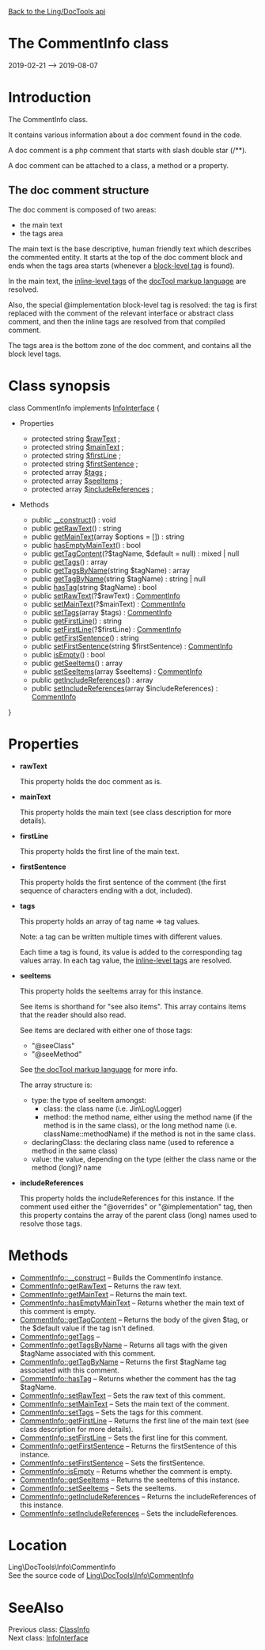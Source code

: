 [Back to the Ling/DocTools api](https://github.com/lingtalfi/DocTools/blob/master/doc/api/Ling/DocTools.md)



The CommentInfo class
================
2019-02-21 --> 2019-08-07






Introduction
============

The CommentInfo class.

It contains various information about a doc comment found in the code.

A doc comment is a php comment that starts with slash double star (/**).

A doc comment can be attached to a class, a method or a property.


The doc comment structure
--------------------

The doc comment is composed of two areas:

- the main text
- the tags area


The main text is the base descriptive, human friendly text which describes the commented entity.
It starts at the top of the doc comment block and ends when the tags area
starts (whenever a [block-level tag](https://github.com/lingtalfi/DocTools/blob/master/doc/pages/doctool-markup-language.md#block-level-tags) is found).

In the main text, the [inline-level tags](https://github.com/lingtalfi/DocTools/blob/master/doc/pages/doctool-markup-language.md#inline-functions) of the [docTool markup language](https://github.com/lingtalfi/DocTools/blob/master/doc/pages/doctool-markup-language.md) are resolved.

Also, the special @implementation block-level tag is resolved: the tag is first replaced with the
comment of the relevant interface or abstract class comment, and then the inline tags are resolved
from that compiled comment.


The tags area is the bottom zone of the doc comment, and contains all the block level tags.



Class synopsis
==============


class <span class="pl-k">CommentInfo</span> implements [InfoInterface](https://github.com/lingtalfi/DocTools/blob/master/doc/api/Ling/DocTools/Info/InfoInterface.md) {

- Properties
    - protected string [$rawText](#property-rawText) ;
    - protected string [$mainText](#property-mainText) ;
    - protected string [$firstLine](#property-firstLine) ;
    - protected string [$firstSentence](#property-firstSentence) ;
    - protected array [$tags](#property-tags) ;
    - protected array [$seeItems](#property-seeItems) ;
    - protected array [$includeReferences](#property-includeReferences) ;

- Methods
    - public [__construct](https://github.com/lingtalfi/DocTools/blob/master/doc/api/Ling/DocTools/Info/CommentInfo/__construct.md)() : void
    - public [getRawText](https://github.com/lingtalfi/DocTools/blob/master/doc/api/Ling/DocTools/Info/CommentInfo/getRawText.md)() : string
    - public [getMainText](https://github.com/lingtalfi/DocTools/blob/master/doc/api/Ling/DocTools/Info/CommentInfo/getMainText.md)(array $options = []) : string
    - public [hasEmptyMainText](https://github.com/lingtalfi/DocTools/blob/master/doc/api/Ling/DocTools/Info/CommentInfo/hasEmptyMainText.md)() : bool
    - public [getTagContent](https://github.com/lingtalfi/DocTools/blob/master/doc/api/Ling/DocTools/Info/CommentInfo/getTagContent.md)(?$tagName, $default = null) : mixed | null
    - public [getTags](https://github.com/lingtalfi/DocTools/blob/master/doc/api/Ling/DocTools/Info/CommentInfo/getTags.md)() : array
    - public [getTagsByName](https://github.com/lingtalfi/DocTools/blob/master/doc/api/Ling/DocTools/Info/CommentInfo/getTagsByName.md)(string $tagName) : array
    - public [getTagByName](https://github.com/lingtalfi/DocTools/blob/master/doc/api/Ling/DocTools/Info/CommentInfo/getTagByName.md)(string $tagName) : string | null
    - public [hasTag](https://github.com/lingtalfi/DocTools/blob/master/doc/api/Ling/DocTools/Info/CommentInfo/hasTag.md)(string $tagName) : bool
    - public [setRawText](https://github.com/lingtalfi/DocTools/blob/master/doc/api/Ling/DocTools/Info/CommentInfo/setRawText.md)(?$rawText) : [CommentInfo](https://github.com/lingtalfi/DocTools/blob/master/doc/api/Ling/DocTools/Info/CommentInfo.md)
    - public [setMainText](https://github.com/lingtalfi/DocTools/blob/master/doc/api/Ling/DocTools/Info/CommentInfo/setMainText.md)(?$mainText) : [CommentInfo](https://github.com/lingtalfi/DocTools/blob/master/doc/api/Ling/DocTools/Info/CommentInfo.md)
    - public [setTags](https://github.com/lingtalfi/DocTools/blob/master/doc/api/Ling/DocTools/Info/CommentInfo/setTags.md)(array $tags) : [CommentInfo](https://github.com/lingtalfi/DocTools/blob/master/doc/api/Ling/DocTools/Info/CommentInfo.md)
    - public [getFirstLine](https://github.com/lingtalfi/DocTools/blob/master/doc/api/Ling/DocTools/Info/CommentInfo/getFirstLine.md)() : string
    - public [setFirstLine](https://github.com/lingtalfi/DocTools/blob/master/doc/api/Ling/DocTools/Info/CommentInfo/setFirstLine.md)(?$firstLine) : [CommentInfo](https://github.com/lingtalfi/DocTools/blob/master/doc/api/Ling/DocTools/Info/CommentInfo.md)
    - public [getFirstSentence](https://github.com/lingtalfi/DocTools/blob/master/doc/api/Ling/DocTools/Info/CommentInfo/getFirstSentence.md)() : string
    - public [setFirstSentence](https://github.com/lingtalfi/DocTools/blob/master/doc/api/Ling/DocTools/Info/CommentInfo/setFirstSentence.md)(string $firstSentence) : [CommentInfo](https://github.com/lingtalfi/DocTools/blob/master/doc/api/Ling/DocTools/Info/CommentInfo.md)
    - public [isEmpty](https://github.com/lingtalfi/DocTools/blob/master/doc/api/Ling/DocTools/Info/CommentInfo/isEmpty.md)() : bool
    - public [getSeeItems](https://github.com/lingtalfi/DocTools/blob/master/doc/api/Ling/DocTools/Info/CommentInfo/getSeeItems.md)() : array
    - public [setSeeItems](https://github.com/lingtalfi/DocTools/blob/master/doc/api/Ling/DocTools/Info/CommentInfo/setSeeItems.md)(array $seeItems) : [CommentInfo](https://github.com/lingtalfi/DocTools/blob/master/doc/api/Ling/DocTools/Info/CommentInfo.md)
    - public [getIncludeReferences](https://github.com/lingtalfi/DocTools/blob/master/doc/api/Ling/DocTools/Info/CommentInfo/getIncludeReferences.md)() : array
    - public [setIncludeReferences](https://github.com/lingtalfi/DocTools/blob/master/doc/api/Ling/DocTools/Info/CommentInfo/setIncludeReferences.md)(array $includeReferences) : [CommentInfo](https://github.com/lingtalfi/DocTools/blob/master/doc/api/Ling/DocTools/Info/CommentInfo.md)

}




Properties
=============

- <span id="property-rawText"><b>rawText</b></span>

    This property holds the doc comment as is.
    
    

- <span id="property-mainText"><b>mainText</b></span>

    This property holds the main text (see class description for more details).
    
    

- <span id="property-firstLine"><b>firstLine</b></span>

    This property holds the first line of the main text.
    
    

- <span id="property-firstSentence"><b>firstSentence</b></span>

    This property holds the first sentence of the comment (the first sequence of characters ending with a dot, included).
    
    

- <span id="property-tags"><b>tags</b></span>

    This property holds an array of tag name => tag values.
    
    Note: a tag can be written multiple times with different values.
    
    Each time a tag is found, its value is added to the corresponding tag values array.
    In each tag value, the [inline-level tags](https://github.com/lingtalfi/DocTools/blob/master/doc/pages/doctool-markup-language.md#inline-functions) are resolved.
    
    

- <span id="property-seeItems"><b>seeItems</b></span>

    This property holds the seeItems array for this instance.
    
    See items is shorthand for "see also items".
    This array contains items that the reader should also read.
    
    See items are declared with either one of those tags:
    - "@seeClass"
    - "@seeMethod"
    
    See [the docTool markup language](https://github.com/lingtalfi/DocTools/blob/master/doc/pages/doctool-markup-language.md) for more info.
    
    
    The array structure is:
    
    - type: the type of seeItem amongst:
         - class: the class name (i.e. Jin\Log\Logger)
         - method: the method name, either using the method name (if the method is in the same class), or the
                 long method name (i.e. className::methodName) if the method is not in the same class.
    - declaringClass: the declaring class name (used to reference a method in the same class)
    - value: the value, depending on the type (either the class name or the method (long)? name
    
    

- <span id="property-includeReferences"><b>includeReferences</b></span>

    This property holds the includeReferences for this instance.
    If the comment used either the "@overrides" or "@implementation" tag,
    then this property contains the array of the parent class (long) names used to resolve those tags.
    
    



Methods
==============

- [CommentInfo::__construct](https://github.com/lingtalfi/DocTools/blob/master/doc/api/Ling/DocTools/Info/CommentInfo/__construct.md) &ndash; Builds the CommentInfo instance.
- [CommentInfo::getRawText](https://github.com/lingtalfi/DocTools/blob/master/doc/api/Ling/DocTools/Info/CommentInfo/getRawText.md) &ndash; Returns the raw text.
- [CommentInfo::getMainText](https://github.com/lingtalfi/DocTools/blob/master/doc/api/Ling/DocTools/Info/CommentInfo/getMainText.md) &ndash; Returns the main text.
- [CommentInfo::hasEmptyMainText](https://github.com/lingtalfi/DocTools/blob/master/doc/api/Ling/DocTools/Info/CommentInfo/hasEmptyMainText.md) &ndash; Returns whether the main text of this comment is empty.
- [CommentInfo::getTagContent](https://github.com/lingtalfi/DocTools/blob/master/doc/api/Ling/DocTools/Info/CommentInfo/getTagContent.md) &ndash; Returns the body of the given $tag, or the $default value if the tag isn't defined.
- [CommentInfo::getTags](https://github.com/lingtalfi/DocTools/blob/master/doc/api/Ling/DocTools/Info/CommentInfo/getTags.md) &ndash; 
- [CommentInfo::getTagsByName](https://github.com/lingtalfi/DocTools/blob/master/doc/api/Ling/DocTools/Info/CommentInfo/getTagsByName.md) &ndash; Returns all tags with the given $tagName associated with this comment.
- [CommentInfo::getTagByName](https://github.com/lingtalfi/DocTools/blob/master/doc/api/Ling/DocTools/Info/CommentInfo/getTagByName.md) &ndash; Returns the first $tagName tag associated with this comment.
- [CommentInfo::hasTag](https://github.com/lingtalfi/DocTools/blob/master/doc/api/Ling/DocTools/Info/CommentInfo/hasTag.md) &ndash; Returns whether the comment has the tag $tagName.
- [CommentInfo::setRawText](https://github.com/lingtalfi/DocTools/blob/master/doc/api/Ling/DocTools/Info/CommentInfo/setRawText.md) &ndash; Sets the raw text of this comment.
- [CommentInfo::setMainText](https://github.com/lingtalfi/DocTools/blob/master/doc/api/Ling/DocTools/Info/CommentInfo/setMainText.md) &ndash; Sets the main text of the comment.
- [CommentInfo::setTags](https://github.com/lingtalfi/DocTools/blob/master/doc/api/Ling/DocTools/Info/CommentInfo/setTags.md) &ndash; Sets the tags for this comment.
- [CommentInfo::getFirstLine](https://github.com/lingtalfi/DocTools/blob/master/doc/api/Ling/DocTools/Info/CommentInfo/getFirstLine.md) &ndash; Returns the first line of the main text (see class description for more details).
- [CommentInfo::setFirstLine](https://github.com/lingtalfi/DocTools/blob/master/doc/api/Ling/DocTools/Info/CommentInfo/setFirstLine.md) &ndash; Sets the first line for this comment.
- [CommentInfo::getFirstSentence](https://github.com/lingtalfi/DocTools/blob/master/doc/api/Ling/DocTools/Info/CommentInfo/getFirstSentence.md) &ndash; Returns the firstSentence of this instance.
- [CommentInfo::setFirstSentence](https://github.com/lingtalfi/DocTools/blob/master/doc/api/Ling/DocTools/Info/CommentInfo/setFirstSentence.md) &ndash; Sets the firstSentence.
- [CommentInfo::isEmpty](https://github.com/lingtalfi/DocTools/blob/master/doc/api/Ling/DocTools/Info/CommentInfo/isEmpty.md) &ndash; Returns whether the comment is empty.
- [CommentInfo::getSeeItems](https://github.com/lingtalfi/DocTools/blob/master/doc/api/Ling/DocTools/Info/CommentInfo/getSeeItems.md) &ndash; Returns the seeItems of this instance.
- [CommentInfo::setSeeItems](https://github.com/lingtalfi/DocTools/blob/master/doc/api/Ling/DocTools/Info/CommentInfo/setSeeItems.md) &ndash; Sets the seeItems.
- [CommentInfo::getIncludeReferences](https://github.com/lingtalfi/DocTools/blob/master/doc/api/Ling/DocTools/Info/CommentInfo/getIncludeReferences.md) &ndash; Returns the includeReferences of this instance.
- [CommentInfo::setIncludeReferences](https://github.com/lingtalfi/DocTools/blob/master/doc/api/Ling/DocTools/Info/CommentInfo/setIncludeReferences.md) &ndash; Sets the includeReferences.





Location
=============
Ling\DocTools\Info\CommentInfo<br>
See the source code of [Ling\DocTools\Info\CommentInfo](https://github.com/lingtalfi/DocTools/blob/master/Info/CommentInfo.php)



SeeAlso
==============
Previous class: [ClassInfo](https://github.com/lingtalfi/DocTools/blob/master/doc/api/Ling/DocTools/Info/ClassInfo.md)<br>Next class: [InfoInterface](https://github.com/lingtalfi/DocTools/blob/master/doc/api/Ling/DocTools/Info/InfoInterface.md)<br>
